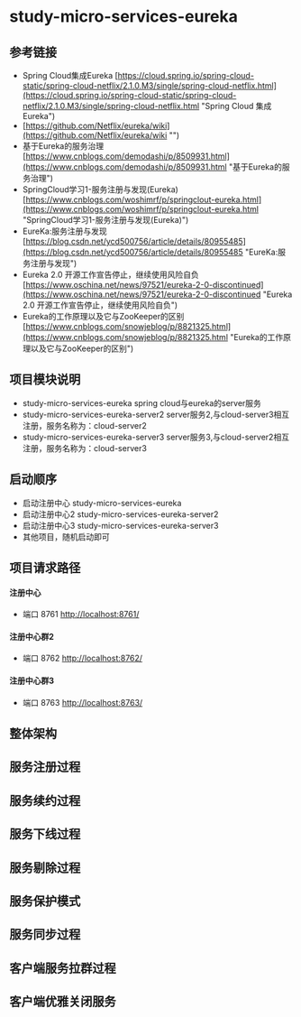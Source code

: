 # study-micro-services-eureka #

## 参考链接 ##
- Spring Cloud集成Eureka [https://cloud.spring.io/spring-cloud-static/spring-cloud-netflix/2.1.0.M3/single/spring-cloud-netflix.html](https://cloud.spring.io/spring-cloud-static/spring-cloud-netflix/2.1.0.M3/single/spring-cloud-netflix.html "Spring Cloud 集成 Eureka")
- [https://github.com/Netflix/eureka/wiki](https://github.com/Netflix/eureka/wiki "")
- 基于Eureka的服务治理 [https://www.cnblogs.com/demodashi/p/8509931.html](https://www.cnblogs.com/demodashi/p/8509931.html "基于Eureka的服务治理")
- SpringCloud学习1-服务注册与发现(Eureka) [https://www.cnblogs.com/woshimrf/p/springclout-eureka.html](https://www.cnblogs.com/woshimrf/p/springclout-eureka.html "SpringCloud学习1-服务注册与发现(Eureka)")
- EureKa:服务注册与发现 [https://blog.csdn.net/ycd500756/article/details/80955485](https://blog.csdn.net/ycd500756/article/details/80955485 "EureKa:服务注册与发现")
- Eureka 2.0 开源工作宣告停止，继续使用风险自负 [https://www.oschina.net/news/97521/eureka-2-0-discontinued](https://www.oschina.net/news/97521/eureka-2-0-discontinued "Eureka 2.0 开源工作宣告停止，继续使用风险自负")
- Eureka的工作原理以及它与ZooKeeper的区别 [https://www.cnblogs.com/snowjeblog/p/8821325.html](https://www.cnblogs.com/snowjeblog/p/8821325.html "Eureka的工作原理以及它与ZooKeeper的区别")

## 项目模块说明 ##
- study-micro-services-eureka spring cloud与eureka的server服务
- study-micro-services-eureka-server2 server服务2,与cloud-server3相互注册，服务名称为：cloud-server2
- study-micro-services-eureka-server3 server服务3,与cloud-server2相互注册，服务名称为：cloud-server3

## 启动顺序 ##
- 启动注册中心 study-micro-services-eureka
- 启动注册中心2 study-micro-services-eureka-server2
- 启动注册中心3 study-micro-services-eureka-server3
- 其他项目，随机启动即可

## 项目请求路径 ##
#### 注册中心 ####
 - 端口 8761 [http://localhost:8761/](http://localhost:8761/ "注册中心")
#### 注册中心群2 ####
 - 端口 8762 [http://localhost:8762/](http://localhost:8762/ "注册中心")
#### 注册中心群3 ####
 - 端口 8763 [http://localhost:8763/](http://localhost:8763/ "注册中心")


## 整体架构 ##

## 服务注册过程 ##

## 服务续约过程 ##

## 服务下线过程 ##

## 服务剔除过程 ##

## 服务保护模式 ##

## 服务同步过程 ##

## 客户端服务拉群过程 ##

## 客户端优雅关闭服务 ##


